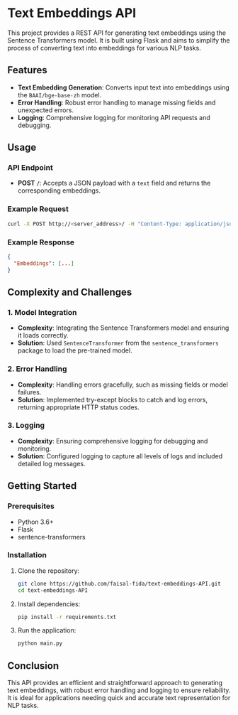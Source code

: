 # Text Embeddings API

This project provides a REST API for generating text embeddings using the Sentence Transformers model. It is built using Flask and aims to simplify the process of converting text into embeddings for various NLP tasks.

## Features

- **Text Embedding Generation**: Converts input text into embeddings using the `BAAI/bge-base-zh` model.
- **Error Handling**: Robust error handling to manage missing fields and unexpected errors.
- **Logging**: Comprehensive logging for monitoring API requests and debugging.

## Usage

### API Endpoint

- **POST `/`**: Accepts a JSON payload with a `text` field and returns the corresponding embeddings.

### Example Request

```bash
curl -X POST http://<server_address>/ -H "Content-Type: application/json" -d '{"text": "Your text here"}'
```

### Example Response

```json
{
  "Embeddings": [...]
}
```

## Complexity and Challenges

### 1. Model Integration
- **Complexity**: Integrating the Sentence Transformers model and ensuring it loads correctly.
- **Solution**: Used `SentenceTransformer` from the `sentence_transformers` package to load the pre-trained model.

### 2. Error Handling
- **Complexity**: Handling errors gracefully, such as missing fields or model failures.
- **Solution**: Implemented try-except blocks to catch and log errors, returning appropriate HTTP status codes.

### 3. Logging
- **Complexity**: Ensuring comprehensive logging for debugging and monitoring.
- **Solution**: Configured logging to capture all levels of logs and included detailed log messages.

## Getting Started

### Prerequisites

- Python 3.6+
- Flask
- sentence-transformers

### Installation

1. Clone the repository:
   ```sh
   git clone https://github.com/faisal-fida/text-embeddings-API.git
   cd text-embeddings-API
   ```

2. Install dependencies:
   ```sh
   pip install -r requirements.txt
   ```

3. Run the application:
   ```sh
   python main.py
   ```

## Conclusion

This API provides an efficient and straightforward approach to generating text embeddings, with robust error handling and logging to ensure reliability. It is ideal for applications needing quick and accurate text representation for NLP tasks.
